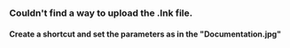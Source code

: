 ### Couldn't find a way to upload the .lnk file. 

#### Create a shortcut and set the parameters as in the "Documentation.jpg"
